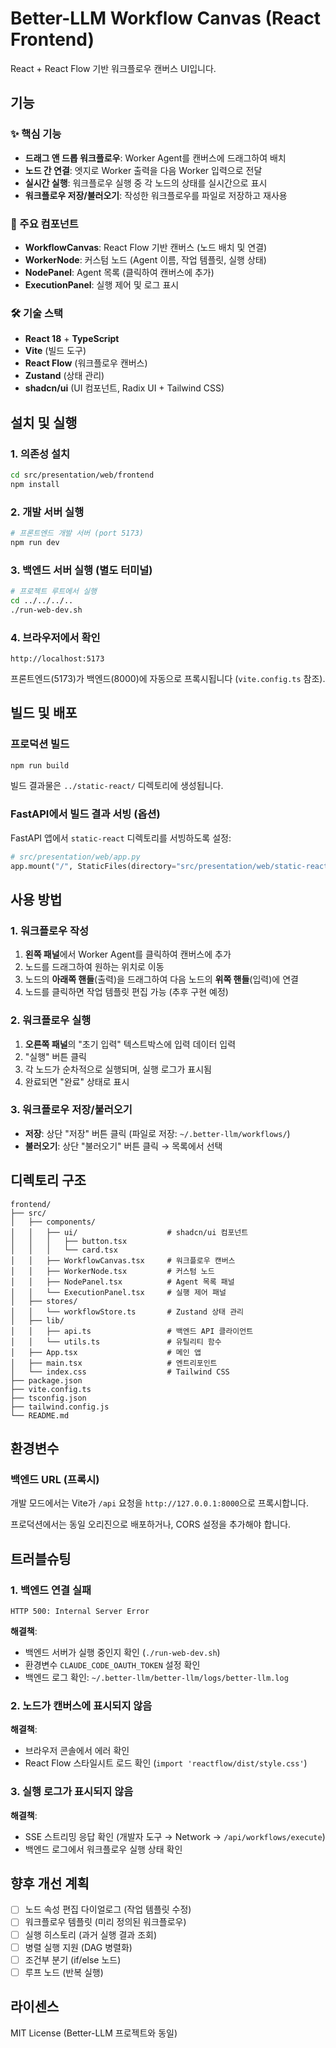 # Better-LLM Workflow Canvas (React Frontend)

React + React Flow 기반 워크플로우 캔버스 UI입니다.

## 기능

### ✨ 핵심 기능
- **드래그 앤 드롭 워크플로우**: Worker Agent를 캔버스에 드래그하여 배치
- **노드 간 연결**: 엣지로 Worker 출력을 다음 Worker 입력으로 전달
- **실시간 실행**: 워크플로우 실행 중 각 노드의 상태를 실시간으로 표시
- **워크플로우 저장/불러오기**: 작성한 워크플로우를 파일로 저장하고 재사용

### 🎯 주요 컴포넌트
- **WorkflowCanvas**: React Flow 기반 캔버스 (노드 배치 및 연결)
- **WorkerNode**: 커스텀 노드 (Agent 이름, 작업 템플릿, 실행 상태)
- **NodePanel**: Agent 목록 (클릭하여 캔버스에 추가)
- **ExecutionPanel**: 실행 제어 및 로그 표시

### 🛠️ 기술 스택
- **React 18** + **TypeScript**
- **Vite** (빌드 도구)
- **React Flow** (워크플로우 캔버스)
- **Zustand** (상태 관리)
- **shadcn/ui** (UI 컴포넌트, Radix UI + Tailwind CSS)

## 설치 및 실행

### 1. 의존성 설치

```bash
cd src/presentation/web/frontend
npm install
```

### 2. 개발 서버 실행

```bash
# 프론트엔드 개발 서버 (port 5173)
npm run dev
```

### 3. 백엔드 서버 실행 (별도 터미널)

```bash
# 프로젝트 루트에서 실행
cd ../../../..
./run-web-dev.sh
```

### 4. 브라우저에서 확인

```
http://localhost:5173
```

프론트엔드(5173)가 백엔드(8000)에 자동으로 프록시됩니다 (`vite.config.ts` 참조).

## 빌드 및 배포

### 프로덕션 빌드

```bash
npm run build
```

빌드 결과물은 `../static-react/` 디렉토리에 생성됩니다.

### FastAPI에서 빌드 결과 서빙 (옵션)

FastAPI 앱에서 `static-react` 디렉토리를 서빙하도록 설정:

```python
# src/presentation/web/app.py
app.mount("/", StaticFiles(directory="src/presentation/web/static-react", html=True), name="react-app")
```

## 사용 방법

### 1. 워크플로우 작성

1. **왼쪽 패널**에서 Worker Agent를 클릭하여 캔버스에 추가
2. 노드를 드래그하여 원하는 위치로 이동
3. 노드의 **아래쪽 핸들**(출력)을 드래그하여 다음 노드의 **위쪽 핸들**(입력)에 연결
4. 노드를 클릭하면 작업 템플릿 편집 가능 (추후 구현 예정)

### 2. 워크플로우 실행

1. **오른쪽 패널**의 "초기 입력" 텍스트박스에 입력 데이터 입력
2. "실행" 버튼 클릭
3. 각 노드가 순차적으로 실행되며, 실행 로그가 표시됨
4. 완료되면 "완료" 상태로 표시

### 3. 워크플로우 저장/불러오기

- **저장**: 상단 "저장" 버튼 클릭 (파일로 저장: `~/.better-llm/workflows/`)
- **불러오기**: 상단 "불러오기" 버튼 클릭 → 목록에서 선택

## 디렉토리 구조

```
frontend/
├── src/
│   ├── components/
│   │   ├── ui/                    # shadcn/ui 컴포넌트
│   │   │   ├── button.tsx
│   │   │   └── card.tsx
│   │   ├── WorkflowCanvas.tsx     # 워크플로우 캔버스
│   │   ├── WorkerNode.tsx         # 커스텀 노드
│   │   ├── NodePanel.tsx          # Agent 목록 패널
│   │   └── ExecutionPanel.tsx     # 실행 제어 패널
│   ├── stores/
│   │   └── workflowStore.ts       # Zustand 상태 관리
│   ├── lib/
│   │   ├── api.ts                 # 백엔드 API 클라이언트
│   │   └── utils.ts               # 유틸리티 함수
│   ├── App.tsx                    # 메인 앱
│   ├── main.tsx                   # 엔트리포인트
│   └── index.css                  # Tailwind CSS
├── package.json
├── vite.config.ts
├── tsconfig.json
├── tailwind.config.js
└── README.md
```

## 환경변수

### 백엔드 URL (프록시)

개발 모드에서는 Vite가 `/api` 요청을 `http://127.0.0.1:8000`으로 프록시합니다.

프로덕션에서는 동일 오리진으로 배포하거나, CORS 설정을 추가해야 합니다.

## 트러블슈팅

### 1. 백엔드 연결 실패

```
HTTP 500: Internal Server Error
```

**해결책**:
- 백엔드 서버가 실행 중인지 확인 (`./run-web-dev.sh`)
- 환경변수 `CLAUDE_CODE_OAUTH_TOKEN` 설정 확인
- 백엔드 로그 확인: `~/.better-llm/better-llm/logs/better-llm.log`

### 2. 노드가 캔버스에 표시되지 않음

**해결책**:
- 브라우저 콘솔에서 에러 확인
- React Flow 스타일시트 로드 확인 (`import 'reactflow/dist/style.css'`)

### 3. 실행 로그가 표시되지 않음

**해결책**:
- SSE 스트리밍 응답 확인 (개발자 도구 → Network → `/api/workflows/execute`)
- 백엔드 로그에서 워크플로우 실행 상태 확인

## 향후 개선 계획

- [ ] 노드 속성 편집 다이얼로그 (작업 템플릿 수정)
- [ ] 워크플로우 템플릿 (미리 정의된 워크플로우)
- [ ] 실행 히스토리 (과거 실행 결과 조회)
- [ ] 병렬 실행 지원 (DAG 병렬화)
- [ ] 조건부 분기 (if/else 노드)
- [ ] 루프 노드 (반복 실행)

## 라이센스

MIT License (Better-LLM 프로젝트와 동일)
